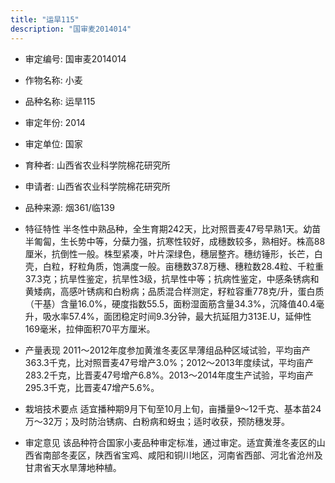 ```yaml
---
title: "运旱115"
description: "国审麦2014014"
---
```

* 审定编号:  国审麦2014014

*  作物名称:  小麦

*  品种名称:  运旱115

*  审定年份:  2014

*  审定单位:  国家

* 育种者:  山西省农业科学院棉花研究所

*  申请者:  山西省农业科学院棉花研究所

*  品种来源:  烟361/临139

*  特征特性
半冬性中熟品种，全生育期242天，比对照晋麦47号早熟1天。幼苗半匍匐，生长势中等，分蘖力强，抗寒性较好，成穗数较多，熟相好。株高88厘米，抗倒性一般。株型紧凑，叶片深绿色，穗层整齐。穗纺锤形，长芒，白壳，白粒，籽粒角质，饱满度一般。亩穗数37.8万穗、穗粒数28.4粒、千粒重37.3克；抗旱性鉴定，抗旱性3级，抗旱性中等；抗病性鉴定，中感条锈病和黄矮病，高感叶锈病和白粉病；品质混合样测定，籽粒容重778克/升，蛋白质（干基）含量16.0%，硬度指数55.5，面粉湿面筋含量34.3%，沉降值40.4毫升，吸水率57.4%，面团稳定时间9.3分钟，最大抗延阻力313E.U，延伸性169毫米，拉伸面积70平方厘米。

*  产量表现
2011～2012年度参加黄淮冬麦区旱薄组品种区域试验，平均亩产363.3千克，比对照晋麦47号增产3.0%；2012～2013年度续试，平均亩产283.2千克，比晋麦47号增产6.8%。2013～2014年度生产试验，平均亩产295.3千克，比晋麦47增产5.6%。

*  栽培技术要点
适宜播种期9月下旬至10月上旬，亩播量9～12千克、基本苗24万～32万；及时防治锈病、白粉病和蚜虫；适时收获，预防穗发芽。

*  审定意见
该品种符合国家小麦品种审定标准，通过审定。适宜黄淮冬麦区的山西省南部冬麦区，陕西省宝鸡、咸阳和铜川地区，河南省西部、河北省沧州及甘肃省天水旱薄地种植。


